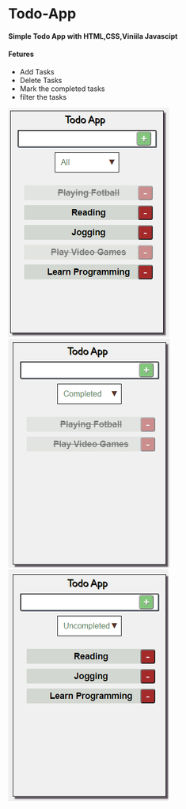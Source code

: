 # Todo-App

#### Simple Todo App with HTML,CSS,Viniila Javascipt

#### Fetures

- Add Tasks
- Delete Tasks
- Mark the completed tasks 
- filter the tasks

![](App-Images/All%20Tasks.png)
![](App-Images/Completed%20Tasks.png)
![](App-Images/Not-Completed%20Tasks.png)


